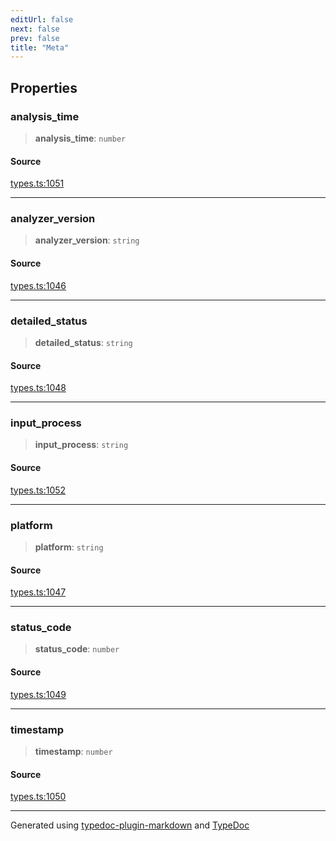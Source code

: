 ```yaml
---
editUrl: false
next: false
prev: false
title: "Meta"
---
```


## Properties

### analysis\_time

> **analysis\_time**: `number`

#### Source

[types.ts:1051](https://github.com/fostertheweb/spotify-web-sdk/blob/b2835c1/src/types.ts#L1051)

***

### analyzer\_version

> **analyzer\_version**: `string`

#### Source

[types.ts:1046](https://github.com/fostertheweb/spotify-web-sdk/blob/b2835c1/src/types.ts#L1046)

***

### detailed\_status

> **detailed\_status**: `string`

#### Source

[types.ts:1048](https://github.com/fostertheweb/spotify-web-sdk/blob/b2835c1/src/types.ts#L1048)

***

### input\_process

> **input\_process**: `string`

#### Source

[types.ts:1052](https://github.com/fostertheweb/spotify-web-sdk/blob/b2835c1/src/types.ts#L1052)

***

### platform

> **platform**: `string`

#### Source

[types.ts:1047](https://github.com/fostertheweb/spotify-web-sdk/blob/b2835c1/src/types.ts#L1047)

***

### status\_code

> **status\_code**: `number`

#### Source

[types.ts:1049](https://github.com/fostertheweb/spotify-web-sdk/blob/b2835c1/src/types.ts#L1049)

***

### timestamp

> **timestamp**: `number`

#### Source

[types.ts:1050](https://github.com/fostertheweb/spotify-web-sdk/blob/b2835c1/src/types.ts#L1050)

***

Generated using [typedoc-plugin-markdown](https://www.npmjs.com/package/typedoc-plugin-markdown) and [TypeDoc](https://typedoc.org/)
